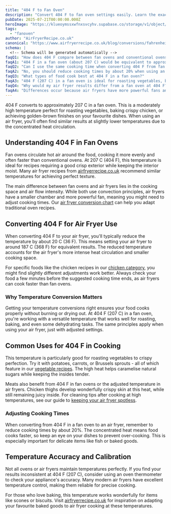 ```yaml
---
title: "404 F to Fan Oven"
description: "Convert 404 F to fan oven settings easily. Learn the exact temperature and how it compares to air fryer cooking for perfect results every time."
pubDate: 2025-07-21T00:00:00.000Z
heroImage: "https://klueoymssxwfnxsvcyhv.supabase.co/storage/v1/object/public/Shmucket/404-f-to-fan-oven.png"
tags:
  - "fanoven"
author: "AirFryerRecipe.co.uk"
canonical: "https://www.airfryerrecipe.co.uk/blog/conversions/fahrenheit-to-fan-oven/404-f-to-fan-oven"
schema: |
  <!-- Schema will be generated automatically -->
faqQ1: "How does 404 F compare between fan ovens and conventional ovens?"
faqA1: "404 F in a fan oven (about 207 C) would be equivalent to approximately 220 C (428 F) in a conventional oven. Fan ovens cook more efficiently at lower temperatures due to better air circulation, so you typically reduce the temperature by about 20 C when using a fan setting."
faqQ2: "Can I use the same cooking time when converting 404 F from fan oven to air fryer?"
faqA2: "No, you should reduce cooking times by about 20% when using an air fryer at the converted temperature from 404 F. Air fryers cook faster due to their compact size and more intense air circulation, so always check your food several minutes before the suggested time."
faqQ3: "What types of food cook best at 404 F in a fan oven?"
faqA3: "404 F (207 C) in a fan oven is ideal for roasting vegetables, baking chicken with crispy skin, cooking sausages, and making certain baked goods like scones. It's a versatile temperature that gives good browning while preventing excessive drying of foods."
faqQ4: "Why would my air fryer results differ from a fan oven at 404 F?"
faqA4: "Differences occur because air fryers have more powerful fans and smaller cooking chambers, creating more intense heat circulation. This means you'll typically need to reduce both temperature and cooking time compared to a fan oven's 404 F setting for equivalent results."
---
```

<p>404 F converts to approximately 207 C in a fan oven. This is a moderately high temperature perfect for roasting vegetables, baking crispy chicken, or achieving golden-brown finishes on your favourite dishes. When using an air fryer, you'll often find similar results at slightly lower temperatures due to the concentrated heat circulation.</p>

<h2>Understanding 404 F in Fan Ovens</h2>
<p>Fan ovens circulate hot air around the food, cooking it more evenly and often faster than conventional ovens. At 207 C (404 F), this temperature is ideal for recipes requiring a good crisp exterior while keeping the interior moist. Many air fryer recipes from <a href=https://www.airfryerrecipe.co.uk/recipes>airfryerrecipe.co.uk</a> recommend similar temperatures for achieving perfect texture.</p>
<p>The main difference between fan ovens and air fryers lies in the cooking space and air flow intensity. While both use convection principles, air fryers have a smaller chamber and more powerful fan, meaning you might need to adjust cooking times. Our <a href=https://www.airfryerrecipe.co.uk/air-fryer-conversion-chart>air fryer conversion chart</a> can help you adapt traditional oven recipes.</p>

<h2>Converting 404 F for Air Fryer Use</h2>
<p>When converting 404 F to your air fryer, you'll typically reduce the temperature by about 20 C (36 F). This means setting your air fryer to around 187 C (368 F) for equivalent results. The reduced temperature accounts for the air fryer's more intense heat circulation and smaller cooking space.</p>
<p>For specific foods like the chicken recipes in our <a href=https://www.airfryerrecipe.co.uk/recipe-category/chicken>chicken category</a>, you might find slightly different adjustments work better. Always check your food a few minutes before the suggested cooking time ends, as air fryers can cook faster than fan ovens.</p>

<h3>Why Temperature Conversion Matters</h3>
<p>Getting your temperature conversions right ensures your food cooks properly without burning or drying out. At 404 F (207 C) in a fan oven, you're working with a versatile temperature that works well for roasting, baking, and even some dehydrating tasks. The same principles apply when using your air fryer, just with adjusted settings.</p>

<h2>Common Uses for 404 F in Cooking</h2>
<p>This temperature is particularly good for roasting vegetables to crispy perfection. Try it with potatoes, carrots, or Brussels sprouts - all of which feature in our <a href=https://www.airfryerrecipe.co.uk/recipe-category/vegetables>vegetable recipes</a>. The high heat helps caramelise natural sugars while keeping the insides tender.</p>
<p>Meats also benefit from 404 F in fan ovens or the adjusted temperature in air fryers. Chicken thighs develop wonderfully crispy skin at this heat, while still remaining juicy inside. For cleaning tips after cooking at high temperatures, see our guide to <a href=https://www.airfryerrecipe.co.uk/air-fryer-cleaner>keeping your air fryer spotless</a>.</p>

<h3>Adjusting Cooking Times</h3>
<p>When converting from 404 F in a fan oven to an air fryer, remember to reduce cooking times by about 20%. The concentrated heat means food cooks faster, so keep an eye on your dishes to prevent over-cooking. This is especially important for delicate items like fish or baked goods.</p>

<h2>Temperature Accuracy and Calibration</h2>
<p>Not all ovens or air fryers maintain temperatures perfectly. If you find your results inconsistent at 404 F (207 C), consider using an oven thermometer to check your appliance's accuracy. Many modern air fryers have excellent temperature control, making them reliable for precise cooking.</p>
<p>For those who love baking, this temperature works wonderfully for items like scones or biscuits. Visit <a href=https://www.airfryerrecipe.co.uk>airfryerrecipe.co.uk</a> for inspiration on adapting your favourite baked goods to air fryer cooking at these temperatures.</p>
